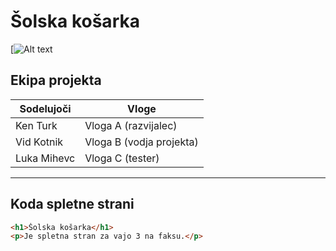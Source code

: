 # Šolska košarka
[![Alt text](https://github.com/user-attachments/assets/c4945c01-5690-4a16-b4f5-08be7b25ccfd)

## Ekipa projekta

| Sodelujoči   | Vloge      |
| ------------ | ---------- |
| Ken Turk     | Vloga A (razvijalec) |
| Vid Kotnik   | Vloga B (vodja projekta) |
| Luka Mihevc  | Vloga C (tester) |

---

## Koda spletne strani

```html
<h1>Šolska košarka</h1>
<p>Je spletna stran za vajo 3 na faksu.</p>
```
